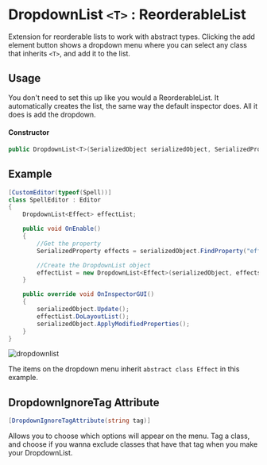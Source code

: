 ﻿# DropdownList `<T>` : ReorderableList
Extension for reorderable lists to work with abstract types. 
Clicking the add element button shows a dropdown menu where you can select any class that inherits `<T>`, 
and add it to the list.



## Usage
You don't need to set this up like you would a ReorderableList. It automatically creates the list, 
the same way the default inspector does. All it does is add the dropdown.
#### Constructor
```csharp
public DropdownList<T>(SerializedObject serializedObject, SerializedProperty property, string[] ignoreTags = null)
```

## Example
```csharp
[CustomEditor(typeof(Spell))]
class SpellEditor : Editor
{
    DropdownList<Effect> effectList;

    public void OnEnable()
    {
        //Get the property
        SerializedProperty effects = serializedObject.FindProperty("effectList");

        //Create the DropdownList object
        effectList = new DropdownList<Effect>(serializedObject, effects);
    }

    public override void OnInspectorGUI()
    {
        serializedObject.Update();
        effectList.DoLayoutList();
        serializedObject.ApplyModifiedProperties();
    }
}
```
![dropdownlist](https://user-images.githubusercontent.com/22602865/154069333-48461b1d-6069-402d-b3c9-26f94ac95c14.png)

The items on the dropdown menu inherit `abstract class Effect` in this example.
## DropdownIgnoreTag Attribute
```csharp
[DropdownIgnoreTagAttribute(string tag)]
```
Allows you to choose which options will appear on the menu. Tag a class, and choose if you wanna exclude 
classes that have that tag when you make your DropdownList.